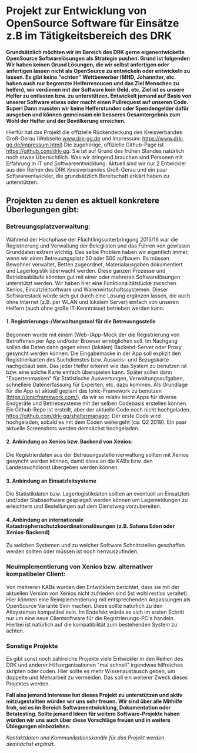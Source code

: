 # Projekt zur Entwicklung von OpenSource Software für Einsätze z.B im Tätigkeitsbereich des DRK
**Grundsätzlich möchten wir im Bereich des DRK gerne eigenentwickelte OpenSource Softwarelösungen als Strategie pushen. Grund ist folgender: Wir haben keinen Grund Lösungen, die wir selbst anfertigen oder anfertigen lassen nicht als OpenSource zu entwickeln  oder entwickeln zu lassen. Es gibt keine "echten" Wettbewerber (MHD, Johanniter, etc. haben auch nur begrenzte Helferresoucen und das Ziel Menschen zu helfen), wir verdienen mit der Software kein Geld, etc.
Ziel ist es unsere Helfer zu entlasten bzw. zu unterstützen. Entwickelt jemand auf Basis von unserer Software etwas oder macht einen Pullrequest auf unseren Code. Super! Dann mussten wir keine Helferstunden oder Spendengelder dafür ausgeben und können gemeinsam ein besseres Gesamtergebnis zum Wohl der Helfer und der Bevölkerung erreichen.**


Hierfür hat das Projekt die offizielle Rückendeckung des Kreisverbandes Groß-Gerau (Webseite www.drk-gg.de und Impressum: https://www.drk-gg.de/impressum.html)
Die zugehörige, offizielle Github-Page ist https://github.com/drk-gg. Sie ist auf Grund des frühen Standes natürlich noch etwas Übersichtlich. Was wir dringend brauchen sind Personen mit Erfahrung in IT und Softwareentwicklung. Aktuell sind wir nur 2 Entwickler aus den Reihen des DRK Kreisverbandes Groß-Gerau und ein paar Softwareentwickler, die grundsätzlich Bereitschaft erklärt haben zu unterstützen.


## Projekten zu denen es aktuell konkretere Überlegungen gibt:


### Betreuungsplatzverwaltung:

Während der Hochphase der Flüchtlingsunterbringung 2015/16 war die Registrierung und Verwaltung der Beleglisten und das Führen von gewissen Grunddaten extrem wichtig. Das selbe Problem haben wir eigentlich immer, wenn wir einen Betreuungsplatz 50 oder 500 aufbauen. Es müssen Bewohner verwaltet, Betten zugeordnet, Materialausgaben dokumentiert und Lagerlogistik überwacht werden. Diese ganzen Prozesse und Betriebsabläufe könnten gut mit einer oder mehreren Softwarelösungen unterstützt werden. Wir haben hier eine Funktionalitätslücke zwischen Xenios, Einsatzleitsoftware und Warenwirtschaftssystemen. Dieser Softwarestack würde sich gut durch eine Lösung ergänzen lassen, die auch ohne Internet (z.B. per WLAN und lokalem Server) einfach von unseren Helfern (auch ohne große IT-Kenntnisse) betrieben werden kann. 

#### 1. Registrierungs-/Verwaltungstool für die Betreuungsstelle

Begonnen wurde mit einem (Web-)App-Mock der die Registrierung von Betroffenen per App und/oder Browser ermöglichen soll. Im Nachgang sollen die Daten dann gegen einen (lokalen) Backend-Server oder Proxy gesyncht werden können. Die Eingabemaske in der App soll explizit den Registrierkarten des Suchdienstes bzw. Ausweis- und Bezugskarte nachgebaut sein. Das jeder Helfer erkennt wie das System zu benutzen ist bzw. eine solche Karte einfach überspielen kann. Später sollen dann "Expertenmasken" für Statistische Auswertungen, Verwaltungsaufgaben, schnellere Datenerfassung für Experten, etc. dazu kommen.
Als Grundlage für die App ist aktuell geplant das Ionic-Framework zu benutzen (https://ionicframework.com/), da wir so relativ leicht Apps für diverse Endgeräte und Betriebsysteme mit der selben Codebasis erstellen können.
Ein Github-Repo ist erstellt, aber der aktuelle Code noch nicht hochgeladen. https://github.com/drk-gg/sheltermanager. Der erste Code wird hochgeladen, sobald es mit dem Coden weitergeht (ca. Q2 2019).
Ein paar aktuelle Screenshots werden demnächst hochgeladen.

#### 2. Anbindung an Xenios bzw. Backend von Xenios:

Die Registrierdaten aus der Betreuungsstellenverwaltung sollten mit Xenios gesyncht werden können, damit diese an die KABs bzw. den Landessuchdienst übergeben werden können.

#### 3. Anbindung an Einsatzleitsysteme

Die Statistikdaten bzw. Lagerlogistikdaten sollten an eventuell an Einsatzleit- und/oder Stabssoftware gespiegelt werden können um Lagemeldungen zu erleichtern und Bestellungen auf dem Dienstweg vorzubereiten.

#### 4. Anbindung an internationale Katastrophenschutzkoordinationslösungen (z.B. Sahana Eden oder Xenios-Backend)
Zu welchen Systemen und zu welcher Software Schnittstellen geschaffen werden sollten oder müssen ist noch herrauszufinden.

### Neuimplementierung von Xenios bzw. alternativer kompatibeler Client:

Von mehreren KABs wurden den Entwicklern berichtet, dass sie mit der aktuellen Version von Xenios nicht zufrieden sind (ist wohl restlos veraltet). Hier könnten eine Reimplementierung mit entsprechenden Anpassungen als OpenSource Variante Sinn machen. Diese sollte natürlich zu den Altsystemen kompatibel sein. Im Endefekt würde es sich im ersten Schritt nur um eine neue Clientsoftware für die Registrierungs-PC's handeln. Hierbei ist natürlich auf die kompatibilität zum bestehenden System zu achten.

### Sonstige Projekte

Es gibt sonst noch zahlreiche Projekte viele Entwickler in den Reihen des DRK und anderer Hilfsorganisationen "mal schnell" irgendwas hilfreiches skripten oder coden. Hier sollte es mehr Wissenaustausch geben, um doppelte und Mehrarbeit zu vermeiden. Das soll ein weiterer Zweck dieses Projektes werden.

**Fall also jemand Interesse hat dieses Projekt zu unterstützen und aktiv mitzugestallten würden wir uns sehr freuen. Wir sind über alle Mithilfe froh, sei es im Bereich Softwareentwicklung, Dokumentation oder Betatesting. Sollte jemand Ideen für weitere Software-Projekte haben würden wir uns auch über diese Vorschläge freuen und in weitere Üblegungen einbeziehen.**

*Kontaktdaten und Kommunikationskanäle für das Projekt werden demnächst ergänzt.*
